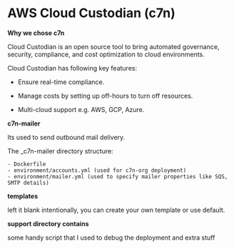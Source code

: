 # AWS Cloud Custodian (c7n)

**Why we chose c7n**

Cloud Custodian is an open source tool to bring automated governance, security, compliance, and cost optimization to cloud environments. 

Cloud Custodian has following key features:

- Ensure real-time compliance.

- Manage costs by setting up off-hours to turn off resources.

- Multi-cloud support e.g. AWS, GCP, Azure.


**c7n-mailer**

Its used to send outbound mail delivery.

The _c7n-mailer directory structure:
```
- Dockerfile
- environment/accounts.yml (used for c7n-org deployment)
- environment/mailer.yml (used to specify mailer properties like SQS, SMTP details)
```

**templates**

left it blank intentionally, you can create your own template or use default.


**support directory contains**

some handy script that I used to debug the deployment and extra stuff
